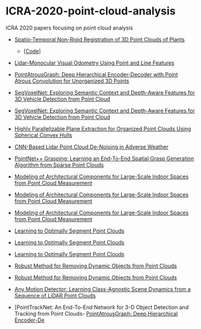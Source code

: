 # ICRA-2020-point-cloud-analysis
ICRA 2020 papers focusing on point cloud analysis

- [Spatio-Temporal Non-Rigid Registration of 3D Point Clouds of Plants](http://www.ipb.uni-bonn.de/wp-content/papercite-data/pdf/chebrolu2020icra.pdf)
  - [[Code](https://github.com/PRBonn/4d_plant_registration)]

- [Lidar-Monocular Visual Odometry Using Point and Line Features](https://cg.cs.tsinghua.edu.cn/people/~mtj/publications/ICRA2020-PL-LOAM.pdf)

- [PointAtrousGraph: Deep Hierarchical Encoder-Decoder with Point Atrous Convolution for Unorganized 3D Points]()

- [SegVoxelNet: Exploring Semantic Context and Depth-Aware Features for 3D Vehicle Detection from Point Cloud]()

- [SegVoxelNet: Exploring Semantic Context and Depth-Aware Features for 3D Vehicle Detection from Point Cloud]()

- [Highly Parallelizable Plane Extraction for Organized Point Clouds Using Spherical Convex Hulls
]()

- [CNN-Based Lidar Point Cloud De-Noising in Adverse Weather]()

- [PointNet++ Grasping: Learning an End-To-End Spatial Grasp Generation Algorithm from Sparse Point Clouds]()

- [Modeling of Architectural Components for Large-Scale Indoor Spaces from Point Cloud Measurement]()

- [Modeling of Architectural Components for Large-Scale Indoor Spaces from Point Cloud Measurement]()

- [Modeling of Architectural Components for Large-Scale Indoor Spaces from Point Cloud Measurement]()

- [Learning to Optimally Segment Point Clouds]()

- [Learning to Optimally Segment Point Clouds]()

- [Learning to Optimally Segment Point Clouds]()

- [Robust Method for Removing Dynamic Objects from Point Clouds]()

- [Robust Method for Removing Dynamic Objects from Point Clouds]()

- [Any Motion Detector: Learning Class-Agnostic Scene Dynamics from a Sequence of LiDAR Point Clouds
]()

- [PointTrackNet: An End-To-End Network for 3-D Object Detection and Tracking from Point Clouds- [PointAtrousGraph: Deep Hierarchical Encoder-De
]()



